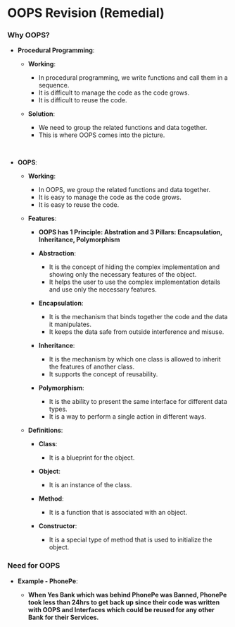 # OOPS Revision (Remedial)

### Why OOPS?

- **Procedural Programming**:

    - **Working**: 
        - In procedural programming, we write functions and call them in a sequence. 
        - It is difficult to manage the code as the code grows.
        - It is difficult to reuse the code.

    - **Solution**: 
        - We need to group the related functions and data together. 
        - This is where OOPS comes into the picture.

&nbsp;

- **OOPS**:

    - **Working**: 
        - In OOPS, we group the related functions and data together. 
        - It is easy to manage the code as the code grows.
        - It is easy to reuse the code.

    - **Features**:
        - **OOPS has 1 Principle: Abstration and 3 Pillars: Encapsulation, Inheritance, Polymorphism**

        - **Abstraction**: 
            - It is the concept of hiding the complex implementation and showing only the necessary features of the object.
            - It helps the user to use the complex implementation details and use only the necessary features.

        - **Encapsulation**: 
            - It is the mechanism that binds together the code and the data it manipulates.
            - It keeps the data safe from outside interference and misuse.

        - **Inheritance**: 
            - It is the mechanism by which one class is allowed to inherit the features of another class.
            - It supports the concept of reusability.

        - **Polymorphism**: 
            - It is the ability to present the same interface for different data types.
            - It is a way to perform a single action in different ways.

    - **Definitions**:

        - **Class**: 
            - It is a blueprint for the object.

        - **Object**: 
            - It is an instance of the class.

        - **Method**: 
            - It is a function that is associated with an object.

        - **Constructor**: 
            - It is a special type of method that is used to initialize the object.
        

### Need for OOPS

- **Example - PhonePe**:
    
    - **When Yes Bank which was behind PhonePe was Banned, PhonePe took less than 24hrs to get back up since their code was written with OOPS and Interfaces which could be reused for any other Bank for  their Services.**



